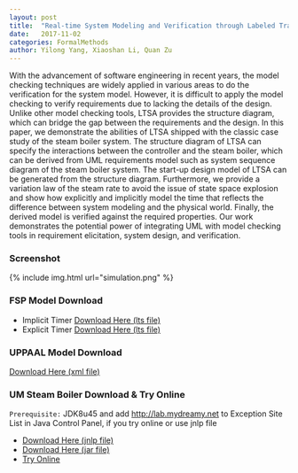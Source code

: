 ```yaml
---
layout: post
title:  "Real-time System Modeling and Verification through Labeled Transition System Analyser (LTSA)"
date:   2017-11-02
categories: FormalMethods 
author: Yilong Yang, Xiaoshan Li, Quan Zu
---
```


With the advancement of software engineering in recent years, the model checking techniques are widely applied in various areas to do the verification for the system model. However, it is difficult to apply the model checking to verify requirements due to lacking the details of the design. Unlike other model checking tools, LTSA provides the structure diagram, which can bridge the gap between the requirements and the design. In this paper, we demonstrate the abilities of LTSA shipped with the classic case study of the steam boiler system. The structure diagram of LTSA can specify the interactions between the controller and the steam boiler, which can be derived from UML requirements model such as system sequence diagram of the steam boiler system. The start-up design model of LTSA can be generated from the structure diagram. Furthermore, we provide a variation law of the steam rate to avoid the issue of state space explosion and show how explicitly and implicitly model the time that reflects the difference between system modeling and the physical world. Finally, the derived model is verified against the required properties. Our work demonstrates the potential power of integrating UML with  model checking tools in requirement elicitation, system design, and verification.

### Screenshot
{% include img.html url="simulation.png" %}

### FSP Model Download
- Implicit Timer [Download Here (lts file)](/assets/steamboiler/steamnew.lts)
- Explicit Timer [Download Here (lts file)](/assets/steamboiler/steam.lts)

### UPPAAL Model Download
[Download Here (xml file)](/assets/steamboiler/steamboiler.xml)

### UM Steam Boiler Download & Try Online
`Prerequisite:` JDK8u45 and add http://lab.mydreamy.net to Exception Site List in Java Control Panel, if you try online or use jnlp file
- [Download Here (jnlp file)](/assets/steamboiler/net.mydreamy.steamboiler.jnlp)
- [Download Here (jar file)](/assets/steamboiler/net.mydreamy.steamboiler.jar)
- [Try Online](/assets/steamboiler/net.mydreamy.steamboiler.html)
